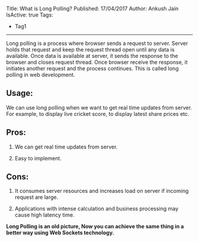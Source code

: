 Title: What is Long Polling?
Published: 17/04/2017
Author: Ankush Jain
IsActive: true
Tags:
  - Tag1
---
Long polling is a process where browser sends a request to server. Server holds that request and keep the request thread open until any data is available. Once data is available at server, it sends the response to the browser and closes request thread. Once browser receive the response, it initiates another request and the process continues. This is called long polling in web development.

## Usage:

We can use long polling when we want to get real time updates from server. For example, to display live cricket score, to display latest share prices etc.

## Pros:

1.  We can get real time updates from server.

2.  Easy to implement.



## Cons:

1.  It consumes server resources and increases load on server if incoming request are large.

2.  Applications with intense calculation and business processing may cause high latency time.



**Long Polling is an old picture, Now you can achieve the same thing in a better way using Web Sockets technology.**

                